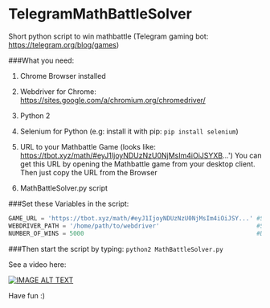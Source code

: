 # TelegramMathBattleSolver
Short python script to win mathbattle (Telegram gaming bot: https://telegram.org/blog/games)

###What you need:

1. Chrome Browser installed

2. Webdriver for Chrome: https://sites.google.com/a/chromium.org/chromedriver/

3. Python 2

4. Selenium for Python (e.g: install it with pip: ```pip install selenium```)

5. URL to your Mathbattle Game (looks like: https://tbot.xyz/math/#eyJ1IjoyNDUzNzU0NjMsIm4iOiJSYXB...')
   You can get this URL by opening the Mathbattle game from your desktop client. Then just copy the URL from the Browser

6. MathBattleSolver.py script

###Set these Variables in the script:
```python
GAME_URL = 'https://tbot.xyz/math/#eyJ1IjoyNDUzNzU0NjMsIm4iOiJSY...' #See point 5
WEBDRIVER_PATH = '/home/path/to/webdriver'                           #See point 2
NUMBER_OF_WINS = 5000                                                #Dont make it to obvious ;)
```
###Then start the script by typing: 
```python2 MathBattleSolver.py```

See a video here:

[![IMAGE ALT TEXT](http://img.youtube.com/vi/PLc6rqnCgME/0.jpg)](http://www.youtube.com/watch?v=PLc6rqnCgME "Telegram Math Battle Solver")

Have fun :)
